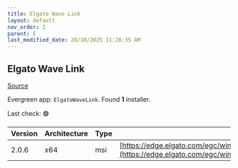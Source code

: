 ```yaml
---
title: Elgato Wave Link
layout: default
nav_order: 2
parent: E
last_modified_date: 20/10/2025 11:28:35 AM
---
```


## Elgato Wave Link

[Source](https://help.elgato.com/hc/en-us/articles/360044566172-Wave-Link-First-Time-Setup-for-Windows)

Evergreen app: `ElgatoWaveLink`. Found **1** installer.

Last check: 🟢

| Version | Architecture | Type | URI                                                                                                                                                              |
| ------- | ------------ | ---- | ---------------------------------------------------------------------------------------------------------------------------------------------------------------- |
| 2.0.6   | x64          | msi  | [https://edge.elgato.com/egc/windows/wavelink/2.0.6/WaveLink_2.0.6.3780_x64.msi](https://edge.elgato.com/egc/windows/wavelink/2.0.6/WaveLink_2.0.6.3780_x64.msi) |
